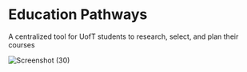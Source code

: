 # Education Pathways

A centralized tool for UofT students to research, select, and plan their courses

![Screenshot (30)](https://user-images.githubusercontent.com/41162261/193609397-620b4349-c22d-4663-8344-87c573fa434a.png)
